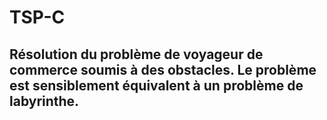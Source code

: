 # TSP-C
## Résolution du problème de voyageur de commerce soumis à des obstacles. Le problème est sensiblement équivalent à un problème de labyrinthe.
